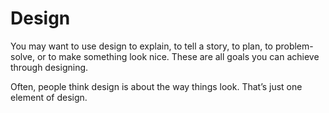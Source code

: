 # Design

You may want to use design to explain, to tell a story, to plan, to problem-solve, or to make something look nice. These are all goals you can achieve through designing.

Often, people think design is about the way things look. That’s just one element of design.
